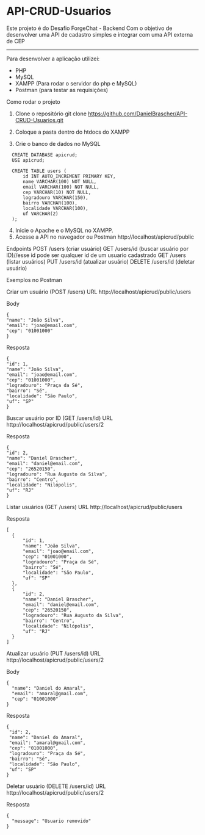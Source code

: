 # API-CRUD-Usuarios

Este projeto é do Desafio ForgeChat - Backend
Com o objetivo de desenvolver uma API de cadastro simples e integrar com uma API externa de CEP

-----------------------------------------------------------------------------------------------

Para desenvolver a aplicação utilizei:
- PHP
- MySQL
- XAMPP (Para rodar o servidor do php e MySQL)
- Postman (para testar as requisições)

Como rodar o projeto
1. Clone o repositório
   git clone https://github.com/DanielBrascher/API-CRUD-Usuarios.git
   
2. Coloque a pasta dentro do htdocs do XAMPP
3. Crie o banco de dados no MySQL
```   
  CREATE DATABASE apicrud;
  USE apicrud;

  CREATE TABLE users (
      id INT AUTO_INCREMENT PRIMARY KEY,
      name VARCHAR(100) NOT NULL,
      email VARCHAR(100) NOT NULL,
      cep VARCHAR(10) NOT NULL,
      logradouro VARCHAR(150),
      bairro VARCHAR(100),
      localidade VARCHAR(100),
      uf VARCHAR(2)
  );
```
4. Inicie o Apache e o MySQL no XAMPP.
5. Acesse a API no navegador ou Postman
   http://localhost/apicrud/public

Endpoints
  POST /users (criar usuário)
  GET /users/id (buscar usuário por ID)//esse id pode ser qualquer id de um usuario cadastrado
  GET /users (listar usuários)
  PUT /users/id (atualizar usuário) 
  DELETE /users/id (deletar usuário)

Exemplos no Postman

  Criar um usuário (POST /users)
  URL 
  http://localhost/apicrud/public/users

  Body 
  ```
  {
  "name": "João Silva",
  "email": "joao@email.com",
  "cep": "01001000"
  }
   ```

  Resposta
  ```
  {
  "id": 1,
  "name": "João Silva",
  "email": "joao@email.com",
  "cep": "01001000",
  "logradouro": "Praça da Sé",
  "bairro": "Sé",
  "localidade": "São Paulo",
  "uf": "SP"
  }
   ```

  Buscar usuário por ID (GET /users/id)
  URL 
  http://localhost/apicrud/public/users/2

  Resposta
  ```
  {
  "id": 2,
  "name": "Daniel Brascher",
  "email": "daniel@email.com",
  "cep": "26520150",
  "logradouro": "Rua Augusto da Silva",
  "bairro": "Centro",
  "localidade": "Nilópolis",
  "uf": "RJ"
  }
   ```

  Listar usuários (GET /users)
  URL
  http://localhost/apicrud/public/users

  Resposta
  ```
  [
    {
        "id": 1,
        "name": "João Silva",
        "email": "joao@email.com",
        "cep": "01001000",
        "logradouro": "Praça da Sé",
        "bairro": "Sé",
        "localidade": "São Paulo",
        "uf": "SP"
    },
    {
        "id": 2,
        "name": "Daniel Brascher",
        "email": "daniel@email.com",
        "cep": "26520150",
        "logradouro": "Rua Augusto da Silva",
        "bairro": "Centro",
        "localidade": "Nilópolis",
        "uf": "RJ"
    }
  ]
  ```

  Atualizar usuário (PUT /users/id)
  URL
  http://localhost/apicrud/public/users/2

  Body
  ```
  {
    "name": "Daniel do Amaral",
    "email": "amaral@gmail.com",
    "cep": "01001000"
  }
   ```

  Resposta
   ```
  {
    "id": 2,
    "name": "Daniel do Amaral",
    "email": "amaral@gmail.com",
    "cep": "01001000",
    "logradouro": "Praça da Sé",
    "bairro": "Sé",
    "localidade": "São Paulo",
    "uf": "SP"
  }
   ```

  Deletar usuário (DELETE /users/id)
  URL
  http://localhost/apicrud/public/users/2

  Resposta
  ```
  {
    "message": "Usuario removido"
  }
   ```










